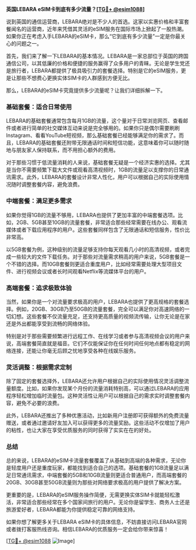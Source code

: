 **英国LEBARA eSIM卡到底有多少流量？[[TG💪+ @esim1088](https://t.me/s/esim1088)]**

说到英国的通信运营商，LEBARA绝对是不少人的首选。这家以实惠价格和丰富套餐闻名的运营商，近年来凭借其灵活的eSIM服务在国际市场上掀起了一股热潮。如果你正在考虑入手LEBARA的eSIM卡，那么“它到底有多少流量”一定是你最关心的问题之一。

首先，我们来了解一下LEBARA的基本情况。LEBARA是一家总部位于英国的跨国通信公司，以其低廉的价格和便捷的服务赢得了众多用户的青睐。无论是学生党还是旅行者，LEBARA都提供了极具吸引力的套餐选择。特别是它的eSIM服务，更是让那些不想费心更换实体SIM卡的人群感到方便无比。

那么，LEBARA的eSIM卡究竟提供多少流量呢？让我们详细拆解一下。

### **基础套餐：适合日常使用**
LEBARA的基础套餐通常包含每月1GB的流量，这个量对于日常浏览网页、查看邮件或者进行简单的社交媒体互动来说是完全够用的。如果你只是偶尔需要刷刷Instagram、看看YouTube短视频，那么基础套餐已经能够满足你的需求了。而且，LEBARA的基础套餐还附带无限通话时间和短信功能，这意味着你可以随时随地与朋友家人保持联系，而不用担心额外的费用。

对于那些习惯于低流量消耗的人来说，基础套餐无疑是一个经济实惠的选择。尤其是当你不需要频繁下载大文件或观看高清视频时，1GB的流量足以支撑你的日常通讯需求。此外，LEBARA的套餐设计非常人性化，用户可以根据自己的实际使用情况随时调整套餐内容，避免浪费。

### **中端套餐：满足更多需求**
如果你觉得1GB的流量不够用，LEBARA也提供了更加丰富的中端套餐选项。比如，2GB、5GB甚至10GB的流量套餐，非常适合那些经常需要在线办公、观看流媒体或者下载应用程序的用户。这些套餐同样包含了无限通话和短信服务，性价比非常高。

以5GB套餐为例，这种级别的流量足够支持你每天观看几小时的高清视频，或者完成一些较大的文件下载任务。对于那些对流量需求稍高的用户来说，5GB套餐是一个不错的选择。而10GB套餐则更适合重度用户，比如经常需要处理大型项目文件、进行视频会议或者长时间观看Netflix等流媒体平台的用户。

### **高端套餐：追求极致体验**
当然，如果你是一个对流量要求极高的用户，LEBARA也提供了更高规格的套餐选择。例如，20GB、30GB乃至50GB的流量套餐，完全可以满足你对高速网络的一切幻想。这些套餐不仅流量充足，还支持更高质量的视频流传输，让你无论是在家还是外出都能享受到流畅的网络体验。

特别是对于那些需要频繁进行远程工作、在线学习或者参与高清视频会议的用户来说，高端套餐简直就是福音。它们不仅能保证你在任何时间任何地点都有稳定的网络连接，还能让你毫无后顾之忧地享受各种在线娱乐服务。

### **灵活调整：根据需求定制**
除了固定的套餐选择外，LEBARA还允许用户根据自己的实际使用情况灵活调整流量额度。比如，如果你发现某个月份的流量消耗特别高，可以通过LEBARA的应用程序轻松增加临时流量包。这种灵活性让用户可以根据自己的需求实时调整套餐内容，避免不必要的浪费。

此外，LEBARA还推出了多种优惠活动，比如新用户注册即可获得额外的免费流量赠送，或者通过邀请好友加入可以获得更多的流量奖励。这些活动不仅增加了用户的粘性，也让大家在享受优质服务的同时获得了实实在在的好处。

### **总结**
总的来说，LEBARA的eSIM卡流量套餐覆盖了从基础到高端的各种需求，无论你是轻度用户还是重度玩家，都能找到适合自己的选项。基础套餐的1GB流量足以满足日常通讯需求，中端套餐的5GB和10GB流量则更适合普通用户，而高端套餐的20GB、30GB甚至50GB流量则为那些对网络要求极高的用户提供了解决方案。

更重要的是，LEBARA的eSIM服务操作简便，无需更换实体SIM卡就能轻松激活，非常适合那些经常在多个国家间旅行的用户。无论你是留学生、商务人士还是旅游爱好者，LEBARA都能为你提供稳定可靠的网络支持。

如果你想了解更多关于LEBARA eSIM卡的具体信息，不妨直接访问LEBARA官网或者拨打客服热线咨询。相信LEBARA的优质服务一定会给你带来惊喜！

[[TG💪+ @esim1088](https://t.me/s/esim1088) ![Image](https://i.postimg.cc/4NQfJmqS/Snipaste-2025-05-13-00-14-12.png)]
